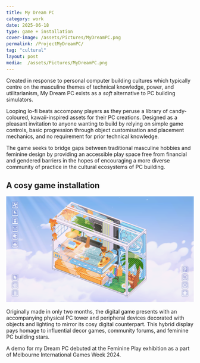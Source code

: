 ```yaml
---
title: My Dream PC
category: work
date: 2025-06-18
type: game + installation
cover-image: /assets/Pictures/MyDreamPC.png
permalink: /ProjectMyDreamPC/
tag: "cultural"
layout: post
media:  /assets/Pictures/MyDreamPC.png
---
```

Created in response to personal computer building cultures which typically centre on the masculine themes of technical knowledge, power, and utilitarianism, My Dream PC exists as a *soft* alternative to PC building simulators.

Looping lo-fi beats accompany players as they peruse a library of candy-coloured, kawaii-inspired assets for their PC creations. Designed as a pleasant invitation to anyone wanting to build by relying on simple game controls, basic progression through object customisation and placement mechanics, and no requirement for prior technical knowledge.

The game seeks to bridge gaps between traditional masculine hobbies and feminine design by providing an accessible play space free from financial and gendered barriers in the hopes of encouraging a more diverse community of practice in the cultural ecosystems of PC building.

## A cosy game installation

![Sub Image](/assets/Pictures/MCPC01.png)

Originally made in only two months, the digital game presents with an accompanying physical PC tower and peripheral devices decorated with objects and lighting to mirror its cosy digital counterpart. This hybrid display pays homage to influential decor games, community forums, and feminine PC building stars.

A demo for my Dream PC debuted at the Feminine Play exhibition as a part of Melbourne International Games Week 2024.
